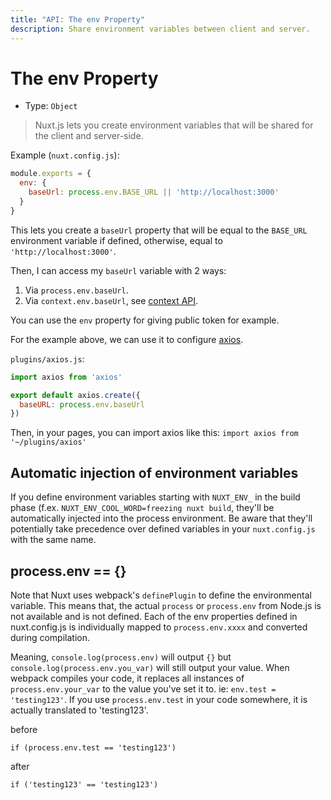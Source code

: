 ```yaml
---
title: "API: The env Property"
description: Share environment variables between client and server.
---
```


# The env Property

- Type: `Object`

> Nuxt.js lets you create environment variables that will be shared for the client and server-side.

Example (`nuxt.config.js`):

```js
module.exports = {
  env: {
    baseUrl: process.env.BASE_URL || 'http://localhost:3000'
  }
}
```

This lets you create a `baseUrl` property that will be equal to the `BASE_URL` environment variable if defined, otherwise, equal to `'http://localhost:3000'`.

Then, I can access my `baseUrl` variable with 2 ways:

1. Via `process.env.baseUrl`.
2. Via `context.env.baseUrl`, see [context API](/api/context).

You can use the `env` property for giving public token for example.

For the example above, we can use it to configure [axios](https://github.com/mzabriskie/axios).

`plugins/axios.js`:

```js
import axios from 'axios'

export default axios.create({
  baseURL: process.env.baseUrl
})
```

Then, in your pages, you can import axios like this: `import axios from '~/plugins/axios'`

## Automatic injection of environment variables

If you define environment variables starting with `NUXT_ENV_` in the build phase (f.ex. `NUXT_ENV_COOL_WORD=freezing nuxt build`,
they'll be automatically injected into the process environment. Be aware that they'll potentially take precedence over defined
variables in your `nuxt.config.js` with the same name.

## process.env == {}

Note that Nuxt uses webpack's `definePlugin` to define the environmental variable. This means that, the actual `process` or `process.env` from Node.js is not available and is not defined. Each of the env properties defined in nuxt.config.js is individually mapped to `process.env.xxxx` and converted during compilation.

Meaning, `console.log(process.env)` will output `{}` but `console.log(process.env.you_var)` will still output your value. When webpack compiles your code, it replaces all instances of `process.env.your_var` to the value you've set it to. ie: `env.test = 'testing123'`. If you use `process.env.test` in your code somewhere, it is actually translated to 'testing123'.

before

```
if (process.env.test == 'testing123')
```

after

```
if ('testing123' == 'testing123')
```
